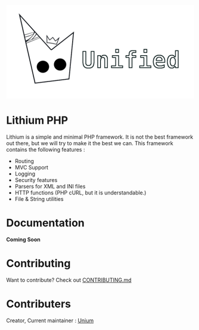 ![Unified Banner](https://raw.githubusercontent.com/unifiedorg/.github/main/img/logo-banner.png)

# Lithium PHP
Lithium is a simple and minimal PHP framework. It is not the best framework out there, but we will try to make it the best we can. This framework contains the following features :
- Routing
- MVC Support
- Logging
- Security features
- Parsers for XML and INI files
- HTTP functions (PHP cURL, but it is understandable.)
- File & String utilities

# Documentation
**Coming Soon**

# Contributing
Want to contribute? Check out [CONTRIBUTING.md](https://github.com/unifiedorg/lithium-php/blob/main/CONTRIBUTING.md)

# Contributers
Creator, Current maintainer : [Unium](https://github.com/TheUnium)
